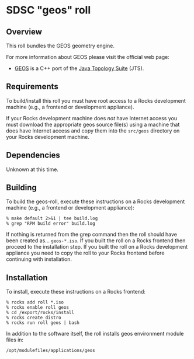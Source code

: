 # SDSC "geos" roll

## Overview

This roll bundles the GEOS geometry engine.

For more information about GEOS please visit the official web page:

- <a href="http://trac.osgeo.org/geos/" target="_blank">GEOS</a> is a  C++ port
of the <a href="http://tsusiatsoftware.net/jts/main.html" target="_blank">Java
Topology Suite</a> (JTS).


## Requirements

To build/install this roll you must have root access to a Rocks development
machine (e.g., a frontend or development appliance).

If your Rocks development machine does *not* have Internet access you must
download the appropriate geos source file(s) using a machine that does
have Internet access and copy them into the `src/geos` directory on your
Rocks development machine.


## Dependencies

Unknown at this time.


## Building

To build the geos-roll, execute these instructions on a Rocks development
machine (e.g., a frontend or development appliance):

```shell
% make default 2>&1 | tee build.log
% grep "RPM build error" build.log
```

If nothing is returned from the grep command then the roll should have been
created as... `geos-*.iso`. If you built the roll on a Rocks frontend then
proceed to the installation step. If you built the roll on a Rocks development
appliance you need to copy the roll to your Rocks frontend before continuing
with installation.


## Installation

To install, execute these instructions on a Rocks frontend:

```shell
% rocks add roll *.iso
% rocks enable roll geos
% cd /export/rocks/install
% rocks create distro
% rocks run roll geos | bash
```

In addition to the software itself, the roll installs geos environment
module files in:

```shell
/opt/modulefiles/applications/geos
```
